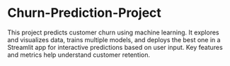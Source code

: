 # Churn-Prediction-Project
This project predicts customer churn using machine learning. It explores and visualizes data, trains multiple models, and deploys the best one in a Streamlit app for interactive predictions based on user input. Key features and metrics help understand customer retention.
